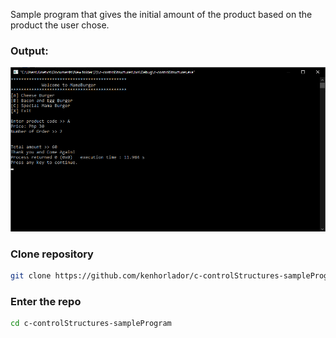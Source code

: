 Sample program that gives the initial amount of the product based on the product the user chose.

### Output:
<img src="https://github.com/kenhorlador/c-controlStructures-sampleProgram/blob/main/img/c-controlStructures-SampleProgram-Output.png">


### Clone repository
```bash
git clone https://github.com/kenhorlador/c-controlStructures-sampleProgram.git
```

### Enter the repo
```bash
cd c-controlStructures-sampleProgram
```
